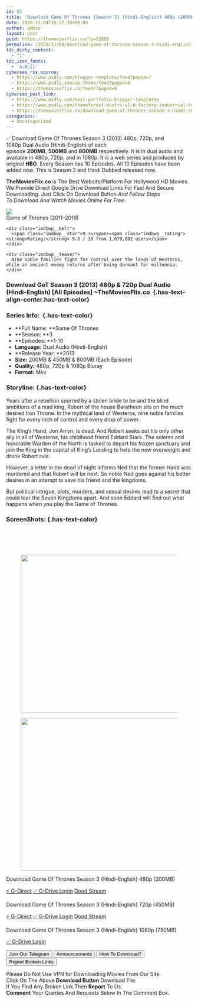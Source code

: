 ```yaml
---
id: 85
title: 'Download Game Of Thrones {Season 3} (Hindi-English) 480p (200MB) || 720p (450MB) || 1080p [750MB]'
date: 2020-11-04T16:57:39+00:00
author: admin
layout: post
guid: https://themoviesflix.co/?p=12808
permalink: /2020/11/04/download-game-of-thrones-season-3-hindi-english-480p-200mb-720p-450mb-1080p-750mb/
tdc_dirty_content:
  - "1"
tdc_icon_fonts:
  - 'a:0:{}'
cyberseo_rss_source:
  - https://www.psdly.com/blogger-template/feed?paged=7
  - https://www.psdly.com/wp-theme/feed?paged=6
  - https://themoviesflix.co/feed/?paged=6
cyberseo_post_link:
  - https://www.psdly.com/best-portfolio-blogger-templates
  - https://www.psdly.com/themeforest-dustri-v1-0-factory-industrial-template-kit-28428748
  - https://themoviesflix.co/download-game-of-thrones-season-3-hindi-english-480p-720p-1080p/
categories:
  - Uncategorized
---
```

✅ Download Game Of Thrones Season 3 (2013) 480p, 720p, and 1080p&nbsp;Dual Audio&nbsp;(Hindi-English) of each episode&nbsp;**200MB**,&nbsp;**500MB**&nbsp;and&nbsp;**800MB**&nbsp;respectively. It is in&nbsp;dual audio&nbsp;and available in 480p,&nbsp;720p,&nbsp;and in 1080p. It is a web series and produced by original&nbsp;**HBO**. Every Season has 10 Episodes. All 10 Episodes have been added now. This is Season 3 and Hindi Dubbed released now.

**TheMoviesFlix.co**&nbsp;is The Best Website/Platform For Hollywood HD Movies. We Provide Direct Google Drive Download Links For Fast And Secure Downloading. Just Click On Download Button&nbsp;_And Follow Steps To&nbsp;Download And Watch Movies Online For Free_.

<div class="imdbwp imdbwp--movie dark">
  <div class="imdbwp__thumb">
    <a class="imdbwp__link" target="_blank" title="Game of Thrones" href="https://www.imdb.com/title/tt0944947/" rel="nofollow noopener noreferrer"><img class="imdbwp__img" src="https://m.media-amazon.com/images/M/MV5BYTRiNDQwYzAtMzVlZS00NTI5LWJjYjUtMzkwNTUzMWMxZTllXkEyXkFqcGdeQXVyNDIzMzcwNjc@._V1_SX300.jpg" /></a>
  </div>
  
  <div class="imdbwp__content">
    <div class="imdbwp__header">
      <span class="imdbwp__title">Game of Thrones</span> (2011–2019)
    </div>
    
    <div class="imdbwp__belt">
      <span class="imdbwp__star">9.3</span><span class="imdbwp__rating"><strong>Rating:</strong> 9.3 / 10 from 1,679,892 users</span>
    </div>
    
    <div class="imdbwp__teaser">
      Nine noble families fight for control over the lands of Westeros, while an ancient enemy returns after being dormant for millennia.
    </div>
  </div>
</div>

### Download GoT Season 3 (2013) 480p & 720p Dual Audio (Hindi-English) [All Episodes] ~TheMoviesFlix.co&nbsp; {.has-text-align-center.has-text-color}

### Series Info:&nbsp; {.has-text-color}

  * **Full Name:&nbsp;**Game Of Thrones
  * **Season:&nbsp;**3
  * **Episodes:&nbsp;**1-10
  * **Language:**&nbsp;Dual Audio (Hindi-English)
  * **Release Year:&nbsp;**2013
  * **Size:**&nbsp;200MB & 450MB & 800MB (Each Episode)
  * **Quality:**&nbsp;480p, 720p & 1080p Bluray
  * **Format:**&nbsp;Mkv

### Storyline: {.has-text-color}

Years after a rebellion spurred by a stolen bride to be and the blind ambitions of a mad king, Robert of the house Baratheon sits on the much desired Iron Throne. In the mythical land of Westeros, nine noble families fight for every inch of control and every drop of power.

The King’s Hand, Jon Arryn, is dead. And Robert seeks out his only other ally in all of Westeros, his childhood friend Eddard Stark. The solemn and honorable Warden of the North is tasked to depart his frozen sanctuary and join the King in the capital of King’s Landing to help the now overweight and drunk Robert rule.

However, a letter in the dead of night informs Ned that the former Hand was murdered and that Robert will be next. So noble Ned goes against his better desires in an attempt to save his friend and the kingdoms.

But political intrigue, plots, murders, and sexual desires lead to a secret that could tear the Seven Kingdoms apart. And soon Eddard will find out what happens when you play the Game of Thrones.

### ScreenShots: {.has-text-color}

<div class="wp-block-image">
  <figure class="aligncenter"><img src="https://i.imgur.com/IA2VWys.jpg" alt /></figure>
</div>

<div class="wp-block-image">
  <figure class="aligncenter"><img src="https://i.imgur.com/vdfIfpY.jpg" alt /></figure>
</div>

<div class="wp-block-image">
  <figure class="aligncenter"><img src="https://i.imgur.com/VYvKIVS.jpg" alt /></figure>
</div>

<div class="wp-block-image">
  <figure class="aligncenter"><img src="https://i.imgur.com/OA55zUE.jpg" alt /></figure>
</div>

<div class="wp-block-image">
  <figure class="aligncenter"><img src="https://i.imgur.com/hcLhLBe.jpg" alt /></figure>
</div>

<div class="wp-block-image">
  <figure class="aligncenter is-resized"><img loading="lazy" src="https://i.imgur.com/DDkiK4I.jpg" alt width="764" height="428" /></figure>
</div>

<div class="wp-block-image">
  <figure class="aligncenter is-resized"><img loading="lazy" src="https://i.imgur.com/xcpA07I.jpg" alt width="765" height="413" /></figure>
</div>

<p class="has-text-align-center has-text-color has-medium-font-size">
  Download Game Of Thrones Season 3 {Hindi-English} 480p (200MB)
</p>

<p class="has-text-align-center">
  <a class="maxbutton-13 maxbutton maxbutton-g-direct-1" target="_blank" title="tooltip" rel="nofollow noopener noreferrer" href="https://coinquint.com/a19288/"><span class="mb-text">⚡️ G-Direct</span></a> <a class="maxbutton-14 maxbutton maxbutton-g-drive" target="_blank" title="tooltip" rel="nofollow noopener noreferrer" href="https://coinquint.com/a19254/"><span class="mb-text">✅ G-Drive Login</span></a> <a class="maxbutton-15 maxbutton maxbutton-dood-stream" target="_blank" title="tooltip" rel="nofollow noopener noreferrer" href="https://coinquint.com/a19256/"><span class="mb-text">Dood Stream</span></a>
</p>

<p class="has-text-align-center has-text-color has-medium-font-size">
  Download Game Of Thrones Season 3 {Hindi-English} 720p (450MB)
</p>

<p class="has-text-align-center">
  <a class="maxbutton-13 maxbutton maxbutton-g-direct-1" target="_blank" title="tooltip" rel="nofollow noopener noreferrer" href="https://coinquint.com/a3435/"><span class="mb-text">⚡️ G-Direct</span></a> <a class="maxbutton-14 maxbutton maxbutton-g-drive" target="_blank" title="tooltip" rel="nofollow noopener noreferrer" href="https://coinquint.com/a19222/"><span class="mb-text">✅ G-Drive Login</span></a> <a class="maxbutton-15 maxbutton maxbutton-dood-stream" target="_blank" title="tooltip" rel="nofollow noopener noreferrer" href="https://coinquint.com/a19224/"><span class="mb-text">Dood Stream</span></a>
</p>

<p class="has-text-align-center has-text-color has-medium-font-size">
  Download Game Of Thrones Season 3 {Hindi-English} 1080p (750MB)
</p>

<p class="has-text-align-center">
  <a class="maxbutton-14 maxbutton maxbutton-g-drive" target="_blank" title="tooltip" rel="nofollow noopener noreferrer" href="https://coinquint.com/a19280/"><span class="mb-text">✅ G-Drive Login</span></a>
</p>

<a href="https://t.me/themoviesflixcom" target="_blank" data-wpel-link="external" rel="nofollow external noopener noreferrer"><button class="button button5">Join Our Telegram</button></a> <a href="https://themoviesflix.co/download-game-of-thrones-season-3-hindi-english-480p-720p-1080p/#" target="_blank" data-wpel-link="external" rel="nofollow external noopener noreferrer"><button class="button button5">Announcements</button></a> <a href="https://themoviesflix.com/how-to-download/" target="_blank" data-wpel-link="external" rel="nofollow external noopener noreferrer"><button class="button button5">How To Download?</button></a> <a href="https://themoviesflix.co/download-game-of-thrones-season-3-hindi-english-480p-720p-1080p/#" target="_blank" data-wpel-link="external" rel="nofollow external noopener noreferrer"><button class="button button5">Report Broken Links</button></a> 

<div class="alert alert-danger">
  Please Do Not Use VPN for Downloading Movies From Our Site.
</div>

<div class="alert alert-success">
  Click On The Above <strong>Download Button</strong> Download File.
</div>

<div class="alert alert-warning">
  If You Find Any Broken Link Then <strong>Report</strong> To Us.
</div>

<div class="alert alert-info">
  <strong>Comment</strong> Your Queries And Requests Below In The Comment Box.
</div>